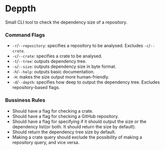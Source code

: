 # Deppth

Small CLI tool to check the dependency size of a repository.

### Command Flags

 - `-r`/`--repository`: specifies a repository to be analysed. Excludes `-c`/`--crate`.
 - `-c`/`--crate`: specifies a crate to be analysed.
 - `-t`/`--tree`: outputs dependency tree.
 - `-s`/`--size`: outputs dependency size in byte format.
 - `-h`/`--help`: outputs basic documentation.
 - `-H`: makes the size output more human-friendly.
 - `-d`/`--depth`: specifies how deep to output the dependency tree. Excludes repository-based flags.

### Bussiness Rules
 * Should have a flag for checking a crate.
 * Should have a flag for checking a GitHub repository.
 * Should have a flag for specifying if it should output the size or the dependency list(or both. It should return the size by default).
 * Should return the dependency tree size by default.
 * Making a crate query should exclude the possibility of making a repository query, and vice versa.
